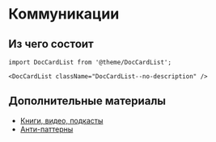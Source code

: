 # Коммуникации

## Из чего состоит

```mdx-code-block
import DocCardList from '@theme/DocCardList';

<DocCardList className="DocCardList--no-description" />
```

## Дополнительные материалы
* [Книги, видео, подкасты](/docs/profession/good-to-know)
* [Анти-паттерны](/docs/profession/antipatterns)
